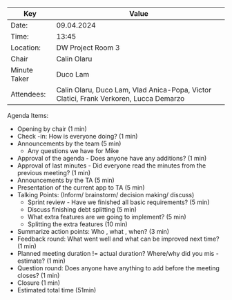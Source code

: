  Key | Value |
| --- | --- |
| Date: | 09.04.2024 |
| Time: | 13:45 |
| Location: | DW Project Room 3 |
| Chair | Calin Olaru |
| Minute Taker | Duco Lam  |
| Attendees: | Calin Olaru, Duco Lam, Vlad Anica-Popa, Victor Clatici, Frank Verkoren, Lucca Demarzo |
Agenda Items:
- Opening by chair (1 min)
- Check -in: How is everyone doing? (1 min)
- Announcements by the team (5 min) 
    - Any questions we have for Mike
- Approval of the agenda - Does anyone have any additions? (1 min)
- Approval of last minutes - Did everyone read the minutes from the previous meeting? (1 min)
- Announcements by the TA (5 min)
- Presentation of the current app to TA (5 min)
- Talking Points: (Inform/ brainstorm/ decision making/ discuss)
    - Sprint review - Have we finished all basic requirements? (5 min)
    - Discuss finishing debt splitting (5 min)
    - What extra features are we going to implement? (5 min)
    - Splitting the extra features (10 min)
- Summarize action points: Who , what , when? (3 min)
- Feedback round: What went well and what can be improved next time? (1 min)
- Planned meeting duration != actual duration? Where/why did you mis -estimate? (1 min)
- Question round: Does anyone have anything to add before the meeting closes? (1 min)
- Closure (1 min) 
- Estimated total time (51min)
